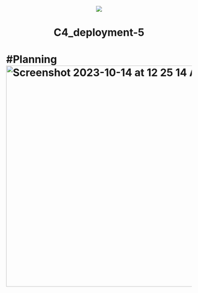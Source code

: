 <p align="center">
<img src="https://github.com/kura-labs-org/kuralabs_deployment_1/blob/main/Kuralogo.png">
</p>
<h1 align="center">C4_deployment-5<h1> 

#Planning
<img width="600" alt="Screenshot 2023-10-14 at 12 25 14 AM" src="https://github.com/Jmo-101/tf_bank/assets/138607757/64f1182f-e76c-48d9-ba5d-edaa62e1cdb1">
